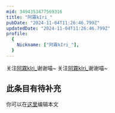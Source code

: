 ```yaml
---
mid: 3494353477569316
title: "阿霧kIri_"
pubDate: "2024-11-04T11:26:46.799Z"
updatedDate: "2024-11-04T11:26:46.799Z"
profile:
  {
    Nickname: ["阿霧kIri_"],
  }
---
```


关注[阿霧kIri_](https://space.bilibili.com/3494353477569316)谢谢喵~ 关注[阿霧kIri_](https://space.bilibili.com/3494353477569316)谢谢喵~

## 此条目有待补充
你可以在[这里](https://github.com/Yuhanawa/VTuber.ICU-Content/edit/master/v/阿霧kIri_/index.md)编辑本文
